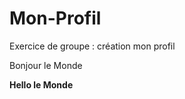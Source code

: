 # Mon-Profil
Exercice de groupe : création mon profil

<p> Bonjour le Monde</p>
<strong> Hello le Monde</strong>
